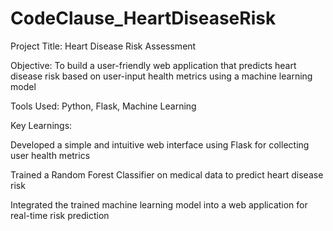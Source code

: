 # CodeClause_HeartDiseaseRisk

Project Title: Heart Disease Risk Assessment

Objective: To build a user-friendly web application that predicts heart disease risk based on user-input health metrics using a machine learning model

Tools Used: Python, Flask, Machine Learning

Key Learnings:

Developed a simple and intuitive web interface using Flask for collecting user health metrics

Trained a Random Forest Classifier on medical data to predict heart disease risk

Integrated the trained machine learning model into a web application for real-time risk prediction
